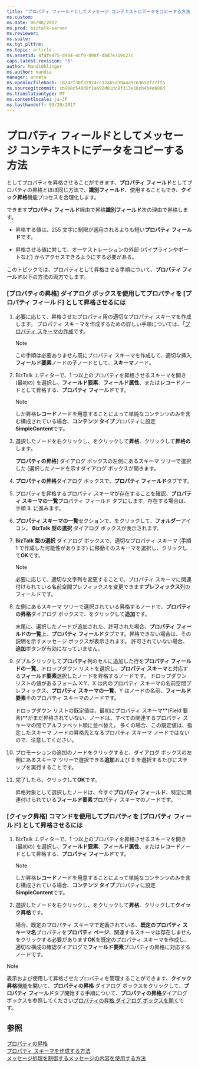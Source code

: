 ```yaml
---
title: "プロパティ フィールドとしてメッセージ コンテキストにデータをコピーする方法 |Microsoft ドキュメント"
ms.custom: 
ms.date: 06/08/2017
ms.prod: biztalk-server
ms.reviewer: 
ms.suite: 
ms.tgt_pltfrm: 
ms.topic: article
ms.assetid: 4fdfe475-d9b4-4cf9-898f-dbd7e719c27c
caps.latest.revision: "6"
author: MandiOhlinger
ms.author: mandia
manager: anneta
ms.openlocfilehash: 18242f30f32974cc32ab5d39a4a9c63650f27ffa
ms.sourcegitcommit: cb908c540d8f1a692d01dc8f313e16cb4b4e696d
ms.translationtype: MT
ms.contentlocale: ja-JP
ms.lasthandoff: 09/20/2017
---
```

# <a name="how-to-copy-data-to-the-message-context-as-property-fields"></a>プロパティ フィールドとしてメッセージ コンテキストにデータをコピーする方法
としてプロパティを昇格させることができます、**プロパティ フィールド**としてプロパティの昇格とほぼ同じ方法で、**識別フィールド**、使用することもでき、**クイック昇格**機能プロセスを合理化します。  
  
 できます**プロパティ フィールド**経由で昇格**識別フィールド**次の理由で昇格します。  
  
-   昇格する値は、255 文字に制限が適用されるよりも短い**プロパティ フィールド**です。  
  
-   昇格させる値に対して、オーケストレーションの外部 (パイプラインやポートなど) からアクセスできるようにする必要がある。  
  
 このトピックでは、プロパティとして昇格させる手順について、**プロパティ フィールド**以下の方法の両方でします。  
  
### <a name="to-promote-a-property-as-a-property-field-using-the-promote-properties-dialog-box"></a>[プロパティの昇格] ダイアログ ボックスを使用してプロパティを [プロパティ フィールド] として昇格させるには  
  
1.  必要に応じて、昇格させたプロパティ用の適切なプロパティ スキーマを作成します。 プロパティ スキーマを作成するための詳しい手順については、「[プロパティ スキーマの作成](../core/how-to-create-property-schemas.md)です。  
  
    > [!NOTE]
    >  この手順は必要ありません既にプロパティ スキーマを作成して、適切な挿入**フィールド要素**ノードの子ノードとして、**スキーマ**ノード。  
  
2.  BizTalk エディターで、1 つ以上のプロパティを昇格させるスキーマを開き (最初の) を選択し、**フィールド要素**、**フィールド属性**、または**レコード**ノードとして昇格する、**プロパティ フィールド**です。  
  
    > [!NOTE]
    >  しか昇格**レコード**ノードを用意することによって単純なコンテンツのみを含む構成されている場合、**コンテンツ タイプ**プロパティに設定**SimpleContent**です。  
  
3.  選択したノードを右クリックし、をクリックして**昇格**、クリックして**昇格の**します。  
  
     **プロパティの昇格**] ダイアログ ボックスの左側にあるスキーマ ツリーで選択した [選択したノードを示すダイアログ ボックスが開きます。  
  
4.  **プロパティの昇格**ダイアログ ボックスで、**プロパティ フィールド**タブです。  
  
5.  プロパティを昇格するプロパティ スキーマが存在することを確認、**プロパティ スキーマの一覧**プロパティ フィールド タブにします。存在する場合は、手順 8. に進みます。  
  
6.  **プロパティ スキーマの一覧**セクションで、をクリックして、**フォルダー**アイコン。 **BizTalk 型の選択** ダイアログ ボックスが表示されます。  
  
7.  **BizTalk 型の選択** ダイアログ ボックスで、適切なプロパティ スキーマ (手順 1 で作成した可能性があります) に移動そのスキーマを選択し、クリックして**OK**です。  
  
    > [!NOTE]
    >  必要に応じて、適切な文字列を変更することで、プロパティ スキーマに関連付けられている名前空間プレフィックスを変更できます**プレフィックス**列のフィールドです。  
  
8.  左側にあるスキーマ ツリーで選択されている昇格するノードで、**プロパティの昇格**ダイアログ ボックスで、をクリックして**追加**です。  
  
     末尾に、選択したノードが追加された、許可された場合、**プロパティ フィールドの一覧**上、**プロパティ フィールド**タブです。昇格できない場合は、その説明を示すメッセージ ボックスが表示されます。 許可されていない場合、**追加**ボタンが有効になっていません。  
  
9. ダブルクリックして**プロパティ**列のセルに追加した行を**プロパティ フィールドの一覧**、ドロップダウン リストを選択し、**プロパティ スキーマ**と対応する**フィールド要素**選択したノードを昇格するノードです。 ドロップダウン リストの値があるフォーム X:Y、X は内のプロパティ スキーマの名前空間プレフィックス、**プロパティ スキーマの一覧**、Y はノードの名前、**フィールド要素**そのプロパティ スキーマのノードです。  
  
     ドロップダウン リストの既定値は、最初にプロパティ スキーマ**(Field 要素)**がまだ昇格されていない、ノードは、すべての関連するプロパティ スキーマの間でアルファベット順に並べ替え。 多くの場合、この既定値は、指定したスキーマ ノードの昇格先となるプロパティ スキーマ ノードではないので、注意してください。  
  
10. プロモーションの追加のノードをクリックすると、ダイアログ ボックスの左側にあるスキーマ ツリーで選択できる**追加**および 9 を選択するたびにステップを実行することです。  
  
11. 完了したら、クリックして**OK**です。  
  
     昇格対象として選択したノードは、今すぐ**プロパティ フィールド**、特定に関連付けられている**フィールド要素**プロパティ スキーマのノードです。  
  
### <a name="to-promote-a-property-as-a-property-field-using-the-quick-promotion-command"></a>[クイック昇格] コマンドを使用してプロパティを [プロパティ フィールド] として昇格させるには  
  
1.  BizTalk エディターで、1 つ以上のプロパティを昇格させるスキーマを開き (最初の) を選択し、**フィールド要素**、**フィールド属性**、または**レコード**ノードとして昇格する、**プロパティ フィールド**です。  
  
    > [!NOTE]
    >  しか昇格**レコード**ノードを用意することによって単純なコンテンツのみを含む構成されている場合、**コンテンツ タイプ**プロパティに設定**SimpleContent**です。  
  
2.  選択したノードを右クリックし、をクリックして**昇格**、クリックして**クイック昇格**です。  
  
     場合、既定のプロパティ スキーマで定義されている、**既定のプロパティ スキーマ名**プロパティを**プロパティ ページ**、関連するスキーマは存在しませんをクリックする必要があります**OK**を既定のプロパティ スキーマを作成し、適切な構成の確認ダイアログで**フィールド要素**プロパティの昇格に対応するノードです。  
  
> [!NOTE]
>  表示および使用して昇格させたプロパティを管理することができます、**クイック昇格**機能を開いて、**プロパティの昇格** ダイアログ ボックスをクリックして、**プロパティ フィールド**タブ開始する手順について、**プロパティの昇格**ダイアログ ボックスを参照してください[プロパティの昇格 ダイアログ ボックスを開く](../core/how-to-open-the-promote-properties-dialog-box.md)です。  
  
## <a name="see-also"></a>参照  
 [プロパティの昇格](../core/promoting-properties.md)   
 [プロパティ スキーマを作成する方法](../core/how-to-create-property-schemas.md)   
 [メッセージ処理を制御するメッセージの内容を使用する方法](../core/ways-to-use-message-content-to-control-message-processing.md)
